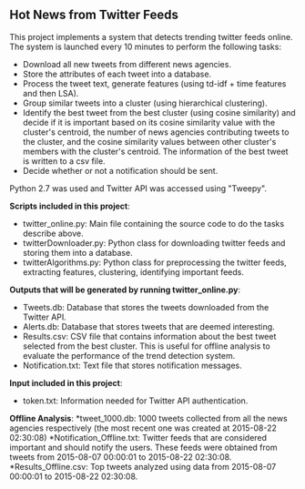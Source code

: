 ## Hot News from Twitter Feeds

This project implements a system that detects trending twitter feeds online. The system is launched every 10 minutes to perform the following tasks:
* Download all new tweets from different news agencies.
* Store the attributes of each tweet into a database. 
* Process the tweet text, generate features (using td-idf + time features and then LSA). 
* Group similar tweets into a cluster (using hierarchical clustering). 
* Identify the best tweet from the best cluster (using cosine similarity) and decide if it is important based on its cosine similarity value with the cluster's centroid, the number of news agencies contributing tweets to the cluster, and the cosine similarity values between other cluster's members with the cluster's centroid. The information of the best tweet is written to a csv file. 
* Decide whether or not a notification should be sent.

Python 2.7 was used and Twitter API was accessed using "Tweepy".

**Scripts included in this project**:
* twitter_online.py: Main file containing the source code to do the tasks describe above. 
* twitterDownloader.py: Python class for downloading twitter feeds and storing them into a database. 
* twitterAlgorithms.py: Python class for preprocessing the twitter feeds, extracting features, clustering, identifying important feeds. 

**Outputs that will be generated by running twitter_online.py**:
* Tweets.db: Database that stores the tweets downloaded from the Twitter API. 
* Alerts.db: Database that stores tweets that are deemed interesting. 
* Results.csv: CSV file that contains information about the best tweet selected from the best cluster. This is useful for offline analysis to evaluate the performance of the trend detection system. 
* Notification.txt: Text file that stores notification messages.

**Input included in this project**:
* token.txt: Information needed for Twitter API authentication.

**Offline Analysis**:
*tweet_1000.db: 1000 tweets collected from all the news agencies respectively (the most recent one was created at 2015-08-22 02:30:08)
*Notification_Offline.txt: Twitter feeds that are considered important and should notify the users. These feeds were obtained from tweets from 2015-08-07 00:00:01 to 2015-08-22 02:30:08.
*Results_Offline.csv: Top tweets analyzed using data from 2015-08-07 00:00:01 to 2015-08-22 02:30:08.


